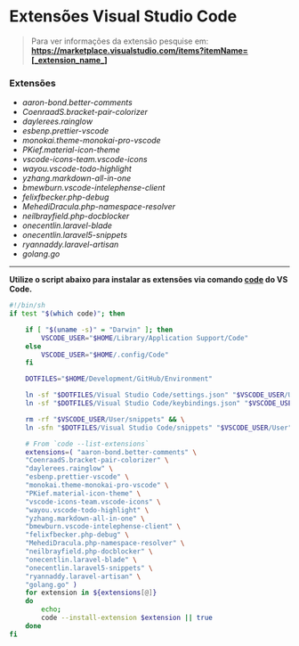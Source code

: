 # Extensões Visual Studio Code

> Para ver informações da extensão pesquise em: <br> **https://marketplace.visualstudio.com/items?itemName=[_extension_name_]** <br>

### Extensões

- *aaron-bond.better-comments*
- *CoenraadS.bracket-pair-colorizer*
- *daylerees.rainglow*
- *esbenp.prettier-vscode*
- *monokai.theme-monokai-pro-vscode*
- *PKief.material-icon-theme*
- *vscode-icons-team.vscode-icons*
- *wayou.vscode-todo-highlight*
- *yzhang.markdown-all-in-one*
- *bmewburn.vscode-intelephense-client*
- *felixfbecker.php-debug*
- *MehediDracula.php-namespace-resolver*
- *neilbrayfield.php-docblocker*
- *onecentlin.laravel-blade*
- *onecentlin.laravel5-snippets*
- *ryannaddy.laravel-artisan*
- *golang.go*

----------

**Utilize o script abaixo para instalar as extensões via comando [code](https://code.visualstudio.com/docs/setup/mac#_launching-from-the-command-line) do VS Code.**

```bash
#!/bin/sh
if test "$(which code)"; then

    if [ "$(uname -s)" = "Darwin" ]; then
        VSCODE_USER="$HOME/Library/Application Support/Code"
    else
        VSCODE_USER="$HOME/.config/Code"
    fi

    DOTFILES="$HOME/Development/GitHub/Environment"

    ln -sf "$DOTFILES/Visual Studio Code/settings.json" "$VSCODE_USER/User/settings.json"
    ln -sf "$DOTFILES/Visual Studio Code/keybindings.json" "$VSCODE_USER/User/keybindings.json"

    rm -rf "$VSCODE_USER/User/snippets" && \
    ln -sfn "$DOTFILES/Visual Studio Code/snippets" "$VSCODE_USER/User"

    # From `code --list-extensions`
    extensions=( "aaron-bond.better-comments" \
    "CoenraadS.bracket-pair-colorizer" \
    "daylerees.rainglow" \
    "esbenp.prettier-vscode" \
    "monokai.theme-monokai-pro-vscode" \
    "PKief.material-icon-theme" \
    "vscode-icons-team.vscode-icons" \
    "wayou.vscode-todo-highlight" \
    "yzhang.markdown-all-in-one" \
    "bmewburn.vscode-intelephense-client" \
    "felixfbecker.php-debug" \
    "MehediDracula.php-namespace-resolver" \
    "neilbrayfield.php-docblocker" \
    "onecentlin.laravel-blade" \
    "onecentlin.laravel5-snippets" \
    "ryannaddy.laravel-artisan" \
    "golang.go" )
    for extension in ${extensions[@]}
    do
        echo;
        code --install-extension $extension || true
    done
fi
```
